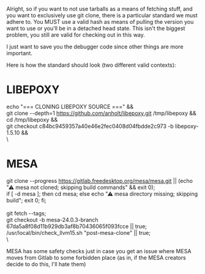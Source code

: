 Alright, so if you want to not use tarballs as a means of fetching stuff,
and you want to exclusively use git clone, there is a particular standard
we must adhere to. You MUST use a valid hash as means of pulling the version
you want to use or you'll be in a detached head state. This isn't the
biggest problem, you still are valid for checking out in this way.

I just want to save you the debugger code since other things are more
important.

Here is how the standard should look (two different valid contexts):
# LIBEPOXY
echo "=== CLONING LIBEPOXY SOURCE ===" && \
    git clone --depth=1 https://github.com/anholt/libepoxy.git /tmp/libepoxy && \
    cd /tmp/libepoxy && \
    git checkout c84bc9459357a40e46e2fec0408d04fbdde2c973 -b libepoxy-1.5.10 && \
    \

# MESA
git clone --progress https://gitlab.freedesktop.org/mesa/mesa.git || (echo "⚠ mesa not cloned; skipping build commands" && exit 0); \
    if [ -d mesa ]; then cd mesa; else echo "⚠ mesa directory missing; skipping build"; exit 0; fi; \
    \
    git fetch --tags; \
    git checkout -b mesa-24.0.3-branch 67da5a8f08d11b929db3af8b70436065f093fcce || true; \
    /usr/local/bin/check_llvm15.sh "post-mesa-clone" || true; \
    \


MESA has some safety checks just in case you get an issue where MESA moves
from Gitlab to some forbidden place (as in, if the MESA creators decide to do this, I'll hate them)